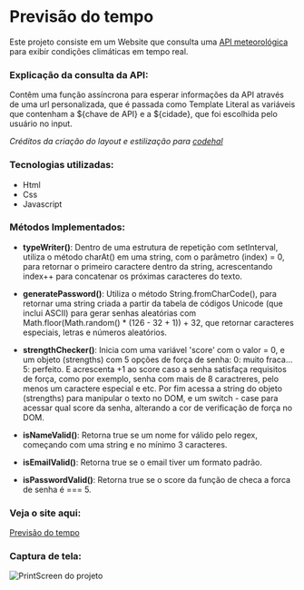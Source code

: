 # Previsão do tempo
Este projeto consiste em um Website que consulta uma [API meteorológica](https://openweathermap.org/api) para exibir condições climáticas em tempo real.

### Explicação da consulta da API:
Contêm uma função assíncrona para esperar informações da API através de uma url personalizada, que é passada como Template Literal as variáveis que contenham a ${chave de API} e a ${cidade}, que foi escolhida pelo usuário no input.

*Créditos da criação do layout e estilização para [codehal](https://www.youtube.com/@codehal)*

### Tecnologias utilizadas:
- Html
- Css
- Javascript

### Métodos Implementados:
- **typeWriter()**: Dentro de uma estrutura de repetição com setInterval, utiliza o método charAt() em uma string, com o parâmetro (index) = 0, para retornar o primeiro caractere dentro da string, acrescentando index++ para concatenar os próximas caracteres do texto.
 
- **generatePassword()**: Utiliza o método String.fromCharCode(), para retornar uma string criada a partir da tabela de códigos Unicode (que inclui ASCII) para gerar senhas aleatórias com Math.floor(Math.random() * (126 - 32 + 1)) + 32, que retornar caracteres especiais, letras e números aleatórios.
 
- **strengthChecker()**: Inicia com uma variável 'score' com o valor = 0, e um objeto (strengths) com 5 opções de força de senha: 0: muito fraca... 5: perfeito. E acrescenta +1 ao score caso a senha satisfaça requisitos de força, como por exemplo, senha com mais de 8 caractreres, pelo menos um caractere especial e etc. Por fim acessa a string do objeto (strengths) para manipular o texto no DOM, e um switch - case para acessar qual score da senha, alterando a cor de verificação de força no DOM.

- **isNameValid()**: Retorna true se um nome for válido pelo regex, começando com uma string e no mínimo 3 caracteres.
- **isEmailValid()**: Retorna true se o email tiver um formato padrão.
- **isPasswordValid()**: Retorna true se o score da função de checa a forca de senha é === 5.

### Veja o site aqui:
[Previsão do tempo](https://pabloquirino.github.io/weather-forecast/src/)

### Captura de tela:
![PrintScreen do projeto](/images/login.png)


